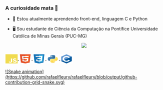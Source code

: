 ### A curiosidade mata 🦝


- 🌱 Estou atualmente aprendendo front-end, linguagem C e Python

- 🖥️ Sou estudante de Ciência da Computação na Pontífice Universidade Católica de Minas Gerais (PUC-MG)


<div align="center" display="flex">
  <a href="https://github.com/rafaelfleury">
  <img height="180em" src="https://github-readme-stats.vercel.app/api?username=rafaelfleury&show_icons=true&theme=prussian&include_all_commits=true&count_private=true"/>
  <!-- <img height="180em" src="https://github-readme-stats.vercel.app/api/top-langs/?username=rafaelfleury&layout=compact&langs_count=7&theme=prussian"/> -->
</div>
  
<div style="display: inline_block"><br>
  <img align="center" alt="Rafa-Js" height="30" width="40" src="https://raw.githubusercontent.com/devicons/devicon/master/icons/javascript/javascript-plain.svg">
  <img align="center" alt="Rafa-HTML" height="30" width="40" src="https://raw.githubusercontent.com/devicons/devicon/master/icons/html5/html5-original.svg">
  <img align="center" alt="Rafa-CSS" height="30" width="40" src="https://raw.githubusercontent.com/devicons/devicon/master/icons/css3/css3-original.svg">
  <img align="center" alt="Rafa-Python" height="30" width="40" src="https://raw.githubusercontent.com/devicons/devicon/master/icons/python/python-original.svg">
  <img align="center" alt="Rafa-C" height="30" width="40" src="https://raw.githubusercontent.com/devicons/devicon/master/icons/c/c-original.svg">
</div>

<br>

<div>
  ![Snake animation](https://github.com/rafaelfleury/rafaelfleury/blob/output/github-contribution-grid-snake.svg)
</div>
